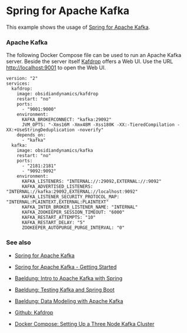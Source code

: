 # Spring for Apache Kafka

This example shows the usage of [Spring for Apache Kafka](https://docs.spring.io/spring-kafka/docs/current/reference/html/).

### Apache Kafka

The following Docker Compose file can be used to run an Apache Kafka server. Beside the server itself [Kafdrop](https://github.com/obsidiandynamics/kafdrop) offers a Web UI. Use the URL [http://localhost:9001](http://localhost:9001) to open the Web UI.

```
version: "2"
services:
  kafdrop:
    image: obsidiandynamics/kafdrop
    restart: "no"
    ports:
      - "9001:9000"
    environment:
      KAFKA_BROKERCONNECT: "kafka:29092"
      JVM_OPTS: "-Xms16M -Xmx48M -Xss180K -XX:-TieredCompilation -XX:+UseStringDeduplication -noverify"
    depends_on:
      - "kafka"
  kafka:
    image: obsidiandynamics/kafka
    restart: "no"
    ports:
      - "2181:2181"
      - "9092:9092"
    environment:
      KAFKA_LISTENERS: "INTERNAL://:29092,EXTERNAL://:9092"
      KAFKA_ADVERTISED_LISTENERS: "INTERNAL://kafka:29092,EXTERNAL://localhost:9092"
      KAFKA_LISTENER_SECURITY_PROTOCOL_MAP: "INTERNAL:PLAINTEXT,EXTERNAL:PLAINTEXT"
      KAFKA_INTER_BROKER_LISTENER_NAME: "INTERNAL"
      KAFKA_ZOOKEEPER_SESSION_TIMEOUT: "6000"
      KAFKA_RESTART_ATTEMPTS: "10"
      KAFKA_RESTART_DELAY: "5"
      ZOOKEEPER_AUTOPURGE_PURGE_INTERVAL: "0"
```

### See also

* [Spring for Apache Kafka](https://docs.spring.io/spring-kafka/docs/current/reference/html/)
* [Spring for Apache Kafka - Getting Started](https://docs.spring.io/spring-kafka/docs/current/reference/html/#getting-started)
* [Baeldung: Intro to Apache Kafka with Spring](https://www.baeldung.com/spring-kafka)
* [Baeldung: Testing Kafka and Spring Boot](https://www.baeldung.com/spring-boot-kafka-testing)
* [Baeldung: Data Modeling with Apache Kafka](https://www.baeldung.com/apache-kafka-data-modeling)


* [Github: Kafdrop](https://github.com/obsidiandynamics/kafdrop)
* [Docker Compose: Setting Up a Three Node Kafka Cluster](https://docs.confluent.io/5.0.0/installation/docker/docs/installation/clustered-deployment.html#docker-compose-setting-up-a-three-node-kafka-cluster)
